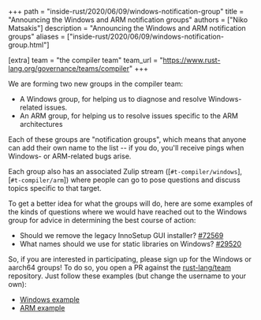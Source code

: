 +++
path = "inside-rust/2020/06/09/windows-notification-group"
title = "Announcing the Windows and ARM notification groups"
authors = ["Niko Matsakis"]
description = "Announcing the Windows and ARM notification groups"
aliases = ["inside-rust/2020/06/09/windows-notification-group.html"]

[extra]
team = "the compiler team"
team_url = "https://www.rust-lang.org/governance/teams/compiler"
+++

We are forming two new groups in the compiler team:

* A Windows group, for helping us to diagnose and resolve Windows-related issues.
* An ARM group, for helping us to resolve issues specific to the ARM architectures

Each of these groups are "notification groups", which means that anyone can add their own name to the list -- if you do, you'll receive pings when Windows- or ARM-related bugs arise.

Each group also has an associated Zulip stream ([`#t-compiler/windows`], [`#t-compiler/arm`]) where people can go to pose questions and discuss topics specific to that target.

To get a better idea for what the groups will do, here are some examples of the kinds of questions where we would have reached out to the Windows group for advice in determining the best course of action:

* Should we remove the legacy InnoSetup GUI installer? [#72569]
* What names should we use for static libraries on Windows? [#29520] 

So, if you are interested in participating, please sign up for the Windows or aarch64 groups! To do so, you open a PR against the [rust-lang/team] repository. Just follow these examples (but change the username to your own):

* [Windows example]
* [ARM example]

[rust-lang/team]: https://github.com/rust-lang/team
[Windows example]: https://github.com/rust-lang/team/pull/348
[ARM example]: https://github.com/rust-lang/team/pull/358
[#72569]: https://github.com/rust-lang/rust/pull/72569
[#29520]: https://github.com/rust-lang/rust/pull/29520
[`t-compiler/windows`]: https://rust-lang.zulipchat.com/#narrow/stream/242869-t-compiler.2Fwindows
[`t-compiler/arm`]: https://rust-lang.zulipchat.com/#narrow/stream/242906-t-compiler.2Farm
